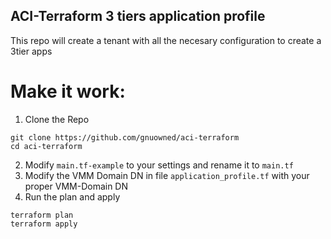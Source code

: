## ACI-Terraform 3 tiers application profile

This repo will create a tenant with all the necesary configuration to create a 3tier apps

# Make it work:

1. Clone the Repo
```
git clone https://github.com/gnuowned/aci-terraform
cd aci-terraform
```
2. Modify `main.tf-example` to your settings and rename it to `main.tf`
3. Modify the VMM Domain DN in file `application_profile.tf` with your proper VMM-Domain DN
4. Run the plan and apply
```
terraform plan
terraform apply